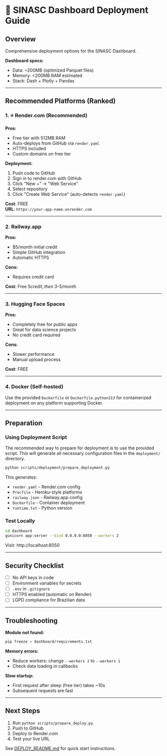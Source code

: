 # 🚀 SINASC Dashboard Deployment Guide

## Overview

Comprehensive deployment options for the SINASC Dashboard.

**Dashboard specs:**
- Data: ~200MB (optimized Parquet files)
- Memory: <200MB RAM estimated
- Stack: Dash + Plotly + Pandas

---

## Recommended Platforms (Ranked)

### 1. ⭐ Render.com (Recommended)

**Pros:**
- Free tier with 512MB RAM
- Auto-deploys from GitHub via `render.yaml`
- HTTPS included
- Custom domains on free tier

**Deployment:**
1. Push code to GitHub
2. Sign in to render.com with GitHub
3. Click "New +" → "Web Service"
4. Select repository
5. Click "Create Web Service" (auto-detects `render.yaml`)

**Cost**: FREE  
**URL**: `https://your-app-name.onrender.com`

---

### 2. Railway.app

**Pros:**
- $5/month initial credit
- Simple GitHub integration
- Automatic HTTPS

**Cons:**
- Requires credit card

**Cost**: Free $5 credit, then ~$3-5/month

---

### 3. Hugging Face Spaces

**Pros:**
- Completely free for public apps
- Great for data science projects
- No credit card required

**Cons:**
- Slower performance
- Manual upload process

**Cost**: FREE

---

### 4. Docker (Self-hosted)

Use the provided `Dockerfile` or `Dockerfile.python313` for containerized deployment on any platform supporting Docker.

---



## Preparation

### Using Deployment Script
The recommended way to prepare for deployment is to use the provided script. This will generate all necessary configuration files in the `deployment/` directory.

```bash
python scripts/deployment/prepare_deployment.py
```

This generates:
- `render.yaml` - Render.com config
- `Procfile` - Heroku-style platforms
- `railway.json` - Railway.app config
- `Dockerfile` - Container deployment
- `runtime.txt` - Python version

### Test Locally
```bash
cd dashboard
gunicorn app:server --bind 0.0.0.0:8050 --workers 2
```

Visit: http://localhost:8050

---

## Security Checklist

- [ ] No API keys in code
- [ ] Environment variables for secrets
- [ ] `.env` in `.gitignore`
- [ ] HTTPS enabled (automatic on Render)
- [ ] LGPD compliance for Brazilian data

---

## Troubleshooting

**Module not found:**
```bash
pip freeze > dashboard/requirements.txt
```

**Memory errors:**
- Reduce workers: change `--workers 2` to `--workers 1`
- Check data loading in callbacks

**Slow startup:**
- First request after sleep (free tier) takes ~10s
- Subsequent requests are fast

---

## Next Steps

1. Run `python scripts/prepare_deploy.py`
2. Push to GitHub
3. Deploy to Render.com
4. Test your live URL

See [DEPLOY_README.md](DEPLOY_README.md) for quick start instructions.
